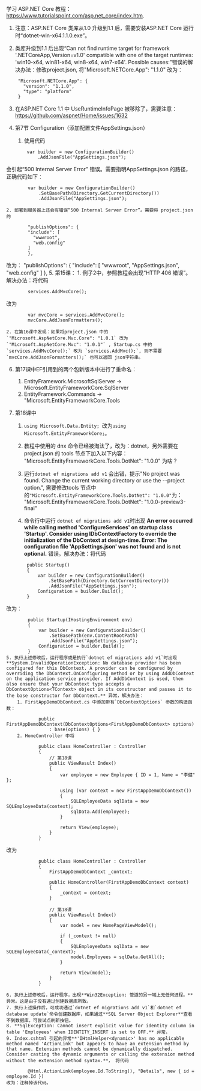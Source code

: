 学习 ASP.NET Core 教程：https://www.tutorialspoint.com/asp.net_core/index.htm.

1. 注意：ASP.NET Core 类库从1.0 升级到1.1 后，需要安装ASP.NET Core 运行时“dotnet-win-x64.1.1.0.exe”。
2. 类库升级到1.1 后出现“Can not find runtime target for framework '.NETCoreApp,Version=v1.0' compatible with one of the target runtimes: 'win10-x64, win81-x64, win8-x64, win7-x64'. Possible causes:”错误的解决办法：修改project.json, 将"Microsoft.NETCore.App": "1.1.0" 改为：

	    "Microsoft.NETCore.App": {
	      "version": "1.1.0",
	      "type": "platform"
	    }
3. 在ASP.NET Core 1.1 中 UseRuntimeInfoPage 被移除了，需要注意：https://github.com/aspnet/Home/issues/1632
4. 第7节 Configuration（添加配置文件AppSettings.json）

	1. 使用代码

	    	var builder = new ConfigurationBuilder()
				.AddJsonFile("AppSettings.json");
会引起“500 Internal Server Error” 错误。需要指明AppSettings.json 的路径，正确代码如下：

			var builder = new ConfigurationBuilder()
                .SetBasePath(Directory.GetCurrentDirectory())
                .AddJsonFile("AppSettings.json");

	2. 部署到服务器上还会有错误“500 Internal Server Error”。需要将 project.json 的
	
			"publishOptions": {
		    "include": [
		      "wwwroot",
		      "web.config"
		    ]
		  	},
改为：
			"publishOptions": {
		    "include": [
		      "wwwroot",
		      "AppSettings.json",
		      "web.config"
		    ]
		   },
5. 第15课：
	1. 例子2中，参照教程会出现“HTTP 406 错误”。解决办法：将代码

			services.AddMvcCore();
改为

        	var mvcCore = services.AddMvcCore();
        	mvcCore.AddJsonFormatters();
	
	2. 在第16课中发现：如果将project.json 中的`"Microsoft.AspNetCore.Mvc.Core": "1.0.1` 改为 `"Microsoft.AspNetCore.Mvc": "1.0.1"` , Startup.cs 中的 `services.AddMvcCore();` 改为 `services.AddMvc();`, 则不需要`mvcCore.AddJsonFormatters();` 也可以返回 json字符串。
    
6. 第17课中EF引用到的两个包新版本中进行了重命名：
	1. EntityFramework.MicrosoftSqlServer -> Microsoft.EntityFrameworkCore.SqlServer
	2. EntityFramework.Commands -> "Microsoft.EntityFrameworkCore.Tools

7. 第18课中
	1. `using Microsoft.Data.Entity; `改为`using Microsoft.EntityFrameworkCore;`。
	2. 教程中使用的 dnx 命令已经被淘汰了，改为：dotnet，另外需要在project.json 的 tools 节点下加入以下内容：
			"Microsoft.EntityFrameworkCore.Tools.DotNet": "1.0.0"
	   为啥？
	3. 运行`dotnet ef migrations add v1` 会出错，提示"No project was found. Change the current working directory or use the --project option.", 需要修改tools 节点中的`"Microsoft.EntityFrameworkCore.Tools.DotNet": "1.0.0"`为：
			"Microsoft.EntityFrameworkCore.Tools.DotNet": "1.0.0-preview3-final"
	4. 命令行中运行 `dotnet ef migrations add v1`时出现 **An error occurred while calling method 'ConfigureServices' on startup class 'Startup'. Consider using IDbContextFactory to override the initialization of the DbContext at design-time. Error: The configuration file 'AppSettings.json' was not found and is not optional.** 错误。解决办法：将代码
	
	        public Startup()
	        {
	            var builder = new ConfigurationBuilder()
	                .SetBasePath(Directory.GetCurrentDirectory())
	                .AddJsonFile("AppSettings.json");
	            Configuration = builder.Build();
	        }
改为：

	        public Startup(IHostingEnvironment env)
	        {
	            var builder = new ConfigurationBuilder()
	                .SetBasePath(env.ContentRootPath)
	                .AddJsonFile("AppSettings.json");
	            Configuration = builder.Build();
        	}
	5. 执行上述修改后，运行程序或是执行`dotnet ef migrations add v1`时出现**System.InvalidOperationException: No database provider has been configured for this DbContext. A provider can be configured by overriding the DbContext.OnConfiguring method or by using AddDbContext on the application service provider. If AddDbContext is used, then also ensure that your DbContext type accepts a DbContextOptions<TContext> object in its constructor and passes it to the base constructor for DbContext.** 异常，解决办法：
		1. FirstAppDemoDbContext.cs 中添加带有`DbContextOptions` 参数的构造函数：
		
		        public FirstAppDemoDbContext(DbContextOptions<FirstAppDemoDbContext> options)
		            : base(options) { }
		2. HomeController 中将

			    public class HomeController : Controller
			    {
			        // 第18课
			        public ViewResult Index()
			        {
			            var employee = new Employee { ID = 1, Name = "李健" };
			
			            using (var context = new FirstAppDemoDbContext())
			            {
			                SQLEmployeeData sqlData = new SQLEmployeeData(context);
			                sqlData.Add(employee);
			            }
			
			            return View(employee);
			        } 
			    }
改为

			    public class HomeController : Controller
			    {
			        FirstAppDemoDbContext _context;
			
			        public HomeController(FirstAppDemoDbContext context)
			        {
			            _context = context;
			        }
			
			        // 第18课
			        public ViewResult Index()
			        {
			            var model = new HomePageViewModel();
			
			            if (_context != null)
			            {
			                SQLEmployeeData sqlData = new SQLEmployeeData(_context);
			                model.Employees = sqlData.GetAll();
			            }
			
			            return View(model);
			        }
			    }

	6. 执行上述修改后，运行程序，出现**Win32Exception: 管道的另一端上无任何进程。**异常。这是由于没有通过创建数据库所致。
	7. 执行上述操作后，可成功通过`dotnet ef migrations add v1`和`dotnet ef database update`命令创建数据库，如果通过**SQL Server Object Explorer**查看不到数据库，可尝试点刷新按钮。
	8. **SqlException: Cannot insert explicit value for identity column in table 'Employees' when IDENTITY_INSERT is set to OFF.** 异常。
	9. Index.cshtml 引起的异常**'IHtmlHelper<dynamic>' has no applicable method named 'ActionLink' but appears to have an extension method by that name. Extension methods cannot be dynamically dispatched. Consider casting the dynamic arguments or calling the extension method without the extension method syntax.**， 将代码
	
			@Html.ActionLink(employee.Id.ToString(), "Details", new { id = employee.Id })
	改为：注释掉该代码。

